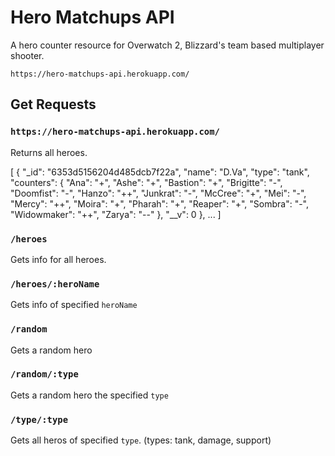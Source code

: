 # Hero Matchups API

A hero counter resource for Overwatch 2, Blizzard's team based multiplayer shooter.

`https://hero-matchups-api.herokuapp.com/`

## Get Requests

### `https://hero-matchups-api.herokuapp.com/`
Returns all heroes.

[
    {
        "_id": "6353d5156204d485dcb7f22a",
        "name": "D.Va",
        "type": "tank",
        "counters": {
            "Ana": "+",
            "Ashe": "+",
            "Bastion": "+",
            "Brigitte": "-",
            "Doomfist": "-",
            "Hanzo": "++",
            "Junkrat": "-",
            "McCree": "+",
            "Mei": "-",
            "Mercy": "++",
            "Moira": "+",
            "Pharah": "+",
            "Reaper": "+",
            "Sombra": "-",
            "Widowmaker": "++",
            "Zarya": "--"
        },
        "__v": 0
    },
    ...
]

### `/heroes`
Gets info for all heroes.

### `/heroes/:heroName`
Gets info of specified `heroName`

### `/random`
Gets a random hero

### `/random/:type`
Gets a random hero the specified `type`

### `/type/:type`
Gets all heros of specified `type`. (types: tank, damage, support)
